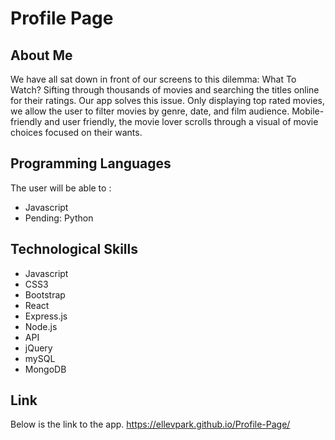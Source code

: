 # Profile Page

## About Me 

We have all sat down in front of our screens to this dilemma: What To Watch? 
Sifting through thousands of movies and searching the titles online for their ratings. 
Our app solves this issue. 
Only displaying top rated movies, we allow the user to filter movies by genre, date, and film audience.
Mobile-friendly and user friendly, the movie lover scrolls through a visual of movie choices focused on their wants. 


## Programming Languages 

The user will be able to :

<ul> 
<li>Javascript</li>
<li>Pending: Python</li>
</ul>

## Technological Skills

<ul>
<li>Javascript</li>
<li>CSS3</li>
<li>Bootstrap</li>
<li>React</li>
<li>Express.js</li>
<li>Node.js</li>
<li>API</li>
<li>jQuery</li>
<li>mySQL</li>
<li>MongoDB</li>
</ul>

## Link

Below is the link to the app.
https://ellevpark.github.io/Profile-Page/
